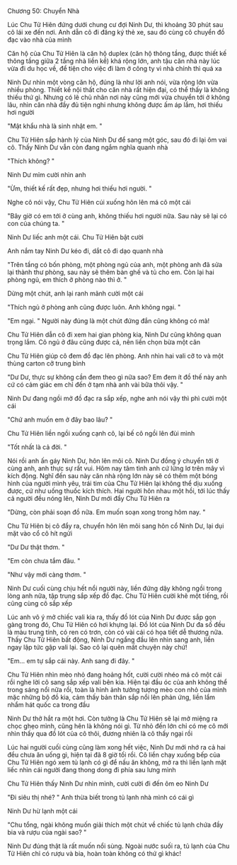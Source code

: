 




Chương 50: Chuyển Nhà


Lúc Chu Tử Hiên đứng dưới chung cư đợi Ninh Dư, thì khoảng 30 phút sau cô lái xe đến nơi. Anh dẫn cô đi đăng ký thẻ xe, sau đó cùng cô chuyển đồ đạc vào nhà của mình

Căn hộ của Chu Tử Hiên là căn hộ duplex (căn hộ thông tầng, được thiết kế thông tầng giữa 2 tầng nhà liền kề) khá rộng lớn, anh tậu căn nhà này lúc vừa đi du học về, để tiện cho việc đi làm ở công ty vì nhà chính thì quá xa

Ninh Dư nhìn một vòng căn hộ, đúng là như lời anh nói, vừa rộng lớn vừa nhiều phòng. Thiết kế nội thất cho căn nhà rất hiện đại, có thể thấy là không thiếu thứ gì. Nhưng có lẽ chủ nhân nơi này cũng mới vừa chuyển tới ở không lâu, nhìn căn nhà đầy đủ tiện nghi nhưng không được ấm áp lắm, hơi thiếu hơi người

"Mật khẩu nhà là sinh nhật em. "

Chu Tử Hiên sắp hành lý của Ninh Dư để sang một góc, sau đó đi lại ôm vai cô. Thấy Ninh Dư vẫn còn đang ngắm nghĩa quanh nhà

"Thích không? "

Ninh Dư mỉm cười nhìn anh

"Ừm, thiết kế rất đẹp, nhưng hơi thiếu hơi người. "

Nghe cô nói vậy, Chu Tử Hiên cúi xuống hôn lên má cô một cái

"Bây giờ có em tới ở cùng anh, không thiếu hơi người nữa. Sau này sẽ lại có con của chúng ta. "

Ninh Dư liếc anh một cái. Chu Tử Hiên bật cười

Anh nắm tay Ninh Dư kéo đi, dắt cô đi dạo quanh nhà

"Trên tầng có bốn phòng, một phòng ngủ của anh, một phòng anh đã sửa lại thành thư phòng, sau này sẽ thêm bàn ghế và tủ cho em. Còn lại hai phòng ngủ, em thích ở phòng nào thì ở. "



Dừng một chút, anh lại ranh mãnh cười một cái

"Thích ngủ ở phòng anh cũng được luôn. Anh không ngại. "

"Em ngại. " Người này đúng là một chút đứng đắn cũng không có mà!

Chu Tử Hiên dẫn cô đi xem hai gian phòng kia, Ninh Dư cũng không quan trọng lắm. Cô ngủ ở đâu cũng được cả, nên liền chọn bừa một căn

Chu Tử Hiên giúp cô đem đồ đạc lên phòng. Anh nhìn hai vali cỡ to và một thùng carton cỡ trung bình

"Dư Dư, thực sự không cần đem theo gì nữa sao? Em đem ít đồ thế này anh cứ có cảm giác em chỉ đến ở tạm nhà anh vài bữa thôi vậy. "

Ninh Dư đang ngồi mở đồ đạc ra sắp xếp, nghe anh nói vậy thì phì cười một cái

"Chứ anh muốn em ở đây bao lâu? "

Chu Tử Hiên liền ngồi xuống cạnh cô, lại bế cô ngồi lên đùi mình

"Tốt nhất là cả đời. "

Nói rồi anh ấn gáy Ninh Dư, hôn lên môi cô. Ninh Dư đồng ý chuyển tới ở cùng anh, anh thực sự rất vui. Hôm nay tâm tình anh cứ lửng lơ trên mây vì kích động. Nghĩ đến sau này căn nhà rộng lớn này sẽ có thêm một bóng hình của người mình yêu, trái tim của Chu Tử Hiên lại không thể dịu xuống được, cứ như uống thuốc kích thích. Hai người hôn nhau một hồi, tới lúc thấy cả người đều nóng lên, Ninh Dư mới đẩy Chu Tử Hiên ra

"Dừng, còn phải soạn đồ nữa. Em muốn soạn xong trong hôm nay. "

Chu Tử Hiên bị cô đẩy ra, chuyển hôn lên môi sang hôn cổ Ninh Dư, lại dụi mặt vào cổ cô hít ngửi

"Dư Dư thật thơm. "



"Em còn chưa tắm đâu. "

"Như vậy mới càng thơm. "

Ninh Dư cuối cùng chịu hết nổi người này, liền đứng dậy không ngồi trong lòng anh nữa, tập trung sắp xếp đồ đạc. Chu Tử Hiên cười khẽ một tiếng, rồi cũng cùng cô sắp xếp

Lúc anh vô ý mở chiếc vali kia ra, thấy đồ lót của Ninh Dư được sắp gọn gàng trong đó, Chu Tử Hiên có hơi khựng lại. Đồ lót của Ninh Dư đa số đều là màu trung tính, có ren có trơn, còn có vài cái có họa tiết dễ thương nữa. Thấy Chu Tử Hiên bất động, Ninh Dư ngẩng đầu lên nhìn sang anh, liền ngay lập tức gập vali lại. Sao cô lại quên mất chuyện này chứ!

"Em... em tự sắp cái này. Anh sang đi đây. "

Chu Tử Hiên nhìn mèo nhỏ đang hoảng hốt, cười cười nhéo má cô một cái rồi nghe lời cô sang sắp xếp vali bên kia. Hiện tại đầu óc của anh không thể trong sáng nổi nữa rồi, toàn là hình ảnh tưởng tượng mèo con nhỏ của mình mặc những bộ đồ kia, cảm thấy bản thân sắp nổi lên phản ứng, liền lẩm nhẩm hát quốc ca trong đầu

Ninh Dư thở hắt ra một hơi. Còn tưởng là Chu Tử Hiên sẽ lại mở miệng ra chọc ghẹo mình, cũng hên là không nói gì. Từ nhỏ đến lớn chỉ có mẹ cô mới nhìn thấy qua đồ lót của cô thôi, đương nhiên là cô thấy ngại rồi

Lúc hai người cuối cùng cũng làm xong hết việc, Ninh Dư mới nhớ ra cả hai đều chưa ăn uống gì, hiện tại đã 8 giờ tối rồi. Cô liền chạy xuống bếp của Chu Tử Hiên ngó xem tủ lạnh có gì để nấu ăn không, mở ra thì liền lạnh mặt liếc nhìn cái người đang thong dong đi phía sau lưng mình

Chu Tử Hiên thấy Ninh Dư nhìn mình, cười cười đi đến ôm eo Ninh Dư

"Đi siêu thị nhé? " Anh thừa biết trong tủ lạnh nhà mình có cái gì

Ninh Dư hừ lạnh một cái

"Chu tổng, ngài không muốn giải thích một chút về chiếc tủ lạnh chứa đầy bia và rượu của ngài sao? "

Ninh Dư đúng thật là rất muốn nổi sùng. Ngoài nước suối ra, tủ lạnh của Chu Tử Hiên chỉ có rượu và bia, hoàn toàn không có thứ gì khác!




